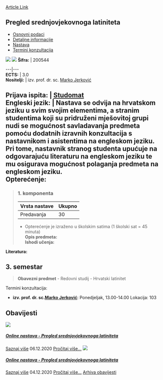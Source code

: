 [Article Link](https://www.fhs.hr/predmet/psl_a)

## Pregled srednjovjekovnoga latiniteta
  * [Osnovni podaci](https://www.fhs.hr/predmet/psl_a#v1id-523812_738101_1_0 "Osnovni podaci")
  * [Detaljne informacije](https://www.fhs.hr/predmet/psl_a#v1id-523812_738101_1_1 "Detaljne informacije")
  * [Nastava](https://www.fhs.hr/predmet/psl_a#v1id-523812_738101_1_2 "Nastava")
  * [Termini konzultacija](https://www.fhs.hr/predmet/psl_a#v1id-523812_738101_1_3 "Termini konzultacija")


[![](https://www.fhs.hr/img/flags/gif/hr.gif)](https://www.fhs.hr/predmet/psl_a) [![](https://www.fhs.hr/img/flags/gif/gb.gif)](https://www.fhs.hr/en/course/ooml_a)
**Šifra:** |  200544  
  
---|---  
**ECTS:** |  3.0   
**Nositelji:** |  izv. prof. dr. sc. [Marko Jerković](https://www.fhs.hr/djelatnik/marko.jerkovic)   
  
**Prijava ispita:** |  [Studomat](http://www.isvu.hr/studomat)  
**Engleski jezik:** |  Nastava se odvija na hrvatskom jeziku u svim svojim elementima, a stranim studentima koji su pridruženi mješovitoj grupi nudi se mogućnost savladavanja predmeta pomoću dodatnih izravnih konzultacija s nastavnikom i asistentima na engleskom jeziku. Pri tome, nastavnik stranog studenta upućuje na odgovarajuću literaturu na engleskom jeziku te mu osigurava mogućnost polaganja predmeta na engleskom jeziku.   
**Opterećenje:**  
---  
> ### 1. komponenta
> | Vrsta nastave | Ukupno  
> ---|---  
> Predavanja | 30  
> * Opterećenje je izraženo u školskim satima (1 školski sat = 45 minuta)   
**Opis predmeta:**  
> **Ishodi učenja:**  

  
**Literatura:**  

  
**3. semestar**  
---  
> **Obavezni predmet** - Redovni studij - Hrvatski latinitet  
>   
Termini konzultacija: 
  * **izv. prof. dr. sc.[Marko Jerković](https://www.fhs.hr/djelatnik/marko.jerkovic)**: 
Ponedjeljak, 13.00-14.00
Lokacija: 103 


## Obavijesti
[ ![](https://www.fhs.hr/_pub/themes_static/hrstud2024/default/img/default_news.jpg) ](https://www.fhs.hr/predmet/psl_a?@=21doe#news_119165)
#####  [Online nastava - Pregled srednjovjekovnoga latiniteta](https://www.fhs.hr/predmet/psl_a?@=21doe#news_119165)
[Saznaj više](https://www.fhs.hr/predmet/psl_a?@=21doe#news_119165)
06.12.2020
[Pročitaj više...](https://www.fhs.hr/predmet/psl_a?@=21doe#news_119165 "Pročitaj obavijest: Online nastava - Pregled srednjovjekovnoga latiniteta")
[ ![](https://www.fhs.hr/_pub/themes_static/hrstud2024/default/img/default_news.jpg) ](https://www.fhs.hr/predmet/psl_a?@=21dnm#news_119165)
#####  [Online nastava - Pregled srednjovjekovnoga latiniteta](https://www.fhs.hr/predmet/psl_a?@=21dnm#news_119165)
[Saznaj više](https://www.fhs.hr/predmet/psl_a?@=21dnm#news_119165)
04.12.2020
[Pročitaj više...](https://www.fhs.hr/predmet/psl_a?@=21dnm#news_119165 "Pročitaj obavijest: Online nastava - Pregled srednjovjekovnoga latiniteta")
[Arhiva obavijesti](https://www.fhs.hr/predmet/psl_a?@=21cig#news_119165 "Arhiva obavijesti")
